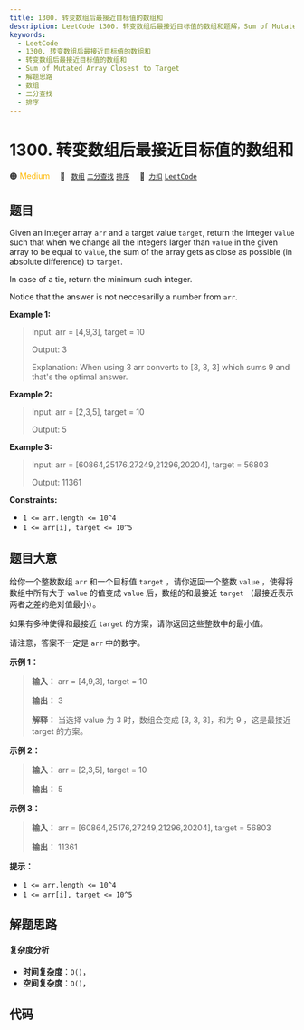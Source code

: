 ```yaml
---
title: 1300. 转变数组后最接近目标值的数组和
description: LeetCode 1300. 转变数组后最接近目标值的数组和题解，Sum of Mutated Array Closest to Target，包含解题思路、复杂度分析以及完整的 JavaScript 代码实现。
keywords:
  - LeetCode
  - 1300. 转变数组后最接近目标值的数组和
  - 转变数组后最接近目标值的数组和
  - Sum of Mutated Array Closest to Target
  - 解题思路
  - 数组
  - 二分查找
  - 排序
---
```


# 1300. 转变数组后最接近目标值的数组和

🟠 <font color=#ffb800>Medium</font>&emsp; 🔖&ensp; [`数组`](/tag/array.md) [`二分查找`](/tag/binary-search.md) [`排序`](/tag/sorting.md)&emsp; 🔗&ensp;[`力扣`](https://leetcode.cn/problems/sum-of-mutated-array-closest-to-target) [`LeetCode`](https://leetcode.com/problems/sum-of-mutated-array-closest-to-target)

## 题目

Given an integer array `arr` and a target value `target`, return the integer
`value` such that when we change all the integers larger than `value` in the
given array to be equal to `value`, the sum of the array gets as close as
possible (in absolute difference) to `target`.

In case of a tie, return the minimum such integer.

Notice that the answer is not neccesarilly a number from `arr`.



**Example 1:**

> Input: arr = [4,9,3], target = 10
> 
> Output: 3
> 
> Explanation: When using 3 arr converts to [3, 3, 3] which sums 9 and that's the optimal answer.

**Example 2:**

> Input: arr = [2,3,5], target = 10
> 
> Output: 5

**Example 3:**

> Input: arr = [60864,25176,27249,21296,20204], target = 56803
> 
> Output: 11361

**Constraints:**

  * `1 <= arr.length <= 10^4`
  * `1 <= arr[i], target <= 10^5`


## 题目大意

给你一个整数数组 `arr` 和一个目标值 `target` ，请你返回一个整数 `value` ，使得将数组中所有大于 `value` 的值变成
`value` 后，数组的和最接近  `target` （最接近表示两者之差的绝对值最小）。

如果有多种使得和最接近 `target` 的方案，请你返回这些整数中的最小值。

请注意，答案不一定是 `arr` 中的数字。



**示例 1：**

> 
> 
> 
> 
> 
> **输入：** arr = [4,9,3], target = 10
> 
> **输出：** 3
> 
> **解释：** 当选择 value 为 3 时，数组会变成 [3, 3, 3]，和为 9 ，这是最接近 target 的方案。
> 
> 

**示例 2：**

> 
> 
> 
> 
> 
> **输入：** arr = [2,3,5], target = 10
> 
> **输出：** 5
> 
> 

**示例 3：**

> 
> 
> 
> 
> 
> **输入：** arr = [60864,25176,27249,21296,20204], target = 56803
> 
> **输出：** 11361
> 
> 



**提示：**

  * `1 <= arr.length <= 10^4`
  * `1 <= arr[i], target <= 10^5`


## 解题思路

#### 复杂度分析

- **时间复杂度**：`O()`，
- **空间复杂度**：`O()`，

## 代码

```javascript

```